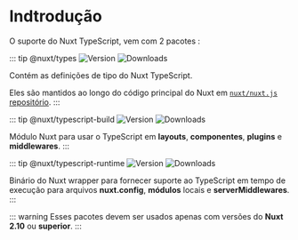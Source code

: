 # Indtrodução

O suporte do Nuxt TypeScript, vem com 2 pacotes :

::: tip @nuxt/types 
![Version](https://img.shields.io/npm/v/@nuxt/types?color=%23007ACC&style=flat-square)
![Downloads](https://img.shields.io/npm/dm/@nuxt/types?style=flat-square)

Contém as definições de tipo do Nuxt TypeScript.

Eles são mantidos ao longo do código principal do Nuxt em [`nuxt/nuxt.js` repositório](https://github.com/nuxt/nuxt.js/tree/dev/packages/types).
:::

::: tip @nuxt/typescript-build
![Version](https://img.shields.io/npm/v/@nuxt/typescript-build?color=%23007ACC&style=flat-square)
![Downloads](https://img.shields.io/npm/dm/@nuxt/typescript-build?style=flat-square)

Módulo Nuxt para usar o TypeScript em **layouts**, **componentes**, **plugins** e **middlewares**.
:::

::: tip @nuxt/typescript-runtime
![Version](https://img.shields.io/npm/v/@nuxt/typescript-runtime?color=%23007ACC&style=flat-square)
![Downloads](https://img.shields.io/npm/dm/@nuxt/typescript-runtime?style=flat-square)

Binário do Nuxt wrapper para fornecer suporte ao TypeScript em tempo de execução para arquivos **nuxt.config**, **módulos** locais e **serverMiddlewares**.
:::


::: warning 
Esses pacotes devem ser usados apenas com versões do **Nuxt 2.10** ou **superior**.
:::
